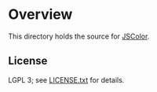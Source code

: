 Overview
========

This directory holds the source for [JSColor](http://jscolor.com/).

License
-------

LGPL 3; see [LICENSE.txt](LICENSE.txt) for details.
